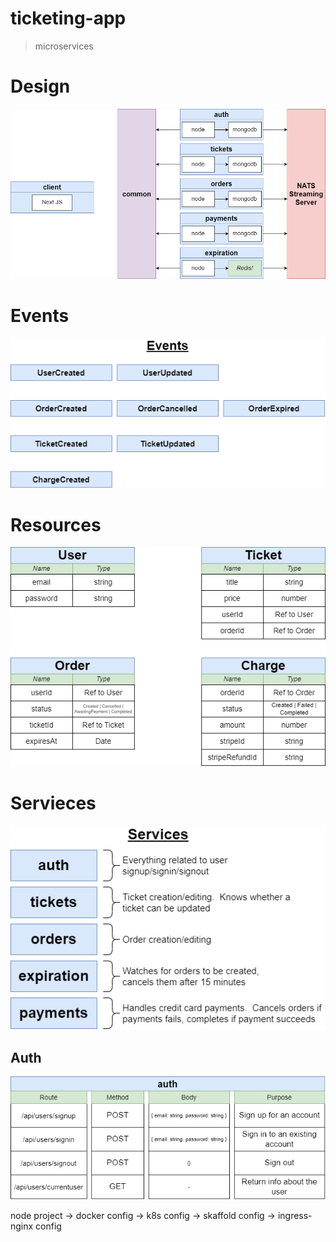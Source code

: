# ticketing-app
> microservices

# Design
![design](markdown/design.png)

# Events
![events](markdown/events.png)

# Resources
![resources](markdown/resources.png)

# Servieces
![services](markdown/services.png)

## Auth
![auth](markdown/auth.png)

node project -> docker config -> k8s config -> skaffold config -> ingress-nginx config
